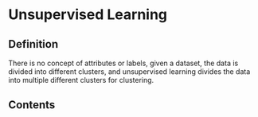 # Unsupervised Learning

## Definition
There is no concept of attributes or labels, given a dataset, the data is divided into different clusters, and unsupervised learning divides the data into multiple different clusters for clustering.
## Contents
